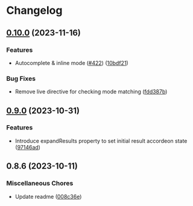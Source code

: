 # Changelog

## [0.10.0](https://github.com/EOX-A/EOxElements/compare/itemfilter-v0.9.0...itemfilter-v0.10.0) (2023-11-16)

### Features

- Autocomplete & inline mode ([#422](https://github.com/EOX-A/EOxElements/issues/422)) ([10bdf21](https://github.com/EOX-A/EOxElements/commit/10bdf2192e1dd655fb97ca006b5fa02066fb9de9))

### Bug Fixes

- Remove live directive for checking mode matching ([fdd387b](https://github.com/EOX-A/EOxElements/commit/fdd387b8a5f4508d51dcd008f7b143fdb5eb5255))

## [0.9.0](https://github.com/EOX-A/EOxElements/compare/itemfilter-v0.8.6...itemfilter-v0.9.0) (2023-10-31)

### Features

- Introduce expandResults property to set initial result accordeon state ([97146ad](https://github.com/EOX-A/EOxElements/commit/97146ad219855798ad5abbf8bf9c65b80382833c))

## 0.8.6 (2023-10-11)

### Miscellaneous Chores

- Update readme ([008c36e](https://github.com/EOX-A/EOxElements/commit/008c36ef59f470d6226984e2266aaec44df3ed28))
